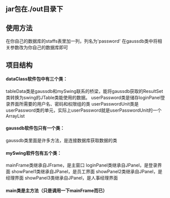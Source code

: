 ## jar包在./out目录下

## 使用方法
在你自己的数据库的staffs表里加一列，列名为'password'
在gaussdb类中将相关参数改为你自己的数据库即可


## 项目结构
 
#### dataClass软件包中有三个类：
tableData类是gaussdb和mySwing联系的桥梁，能将gaussdb获取的ResultSet类转换为swing的JTable类能使用的数据。
userPassword类是储存loginPanel登录界面所需要的用户名、密码和权限组的类
userPasswordUnit类是userPassword类的单元，实际上userPassword就是userPasswordUnit的一个ArrayList

#### gaussdb软件包只有一个类：
gaussdb类里面是许多方法，是连接数据库获取数据的类


#### mySwing软件包有五个类：
mainFrame类继承自JFrame，是主窗口
loginPanel类继承自JPanel，是登录界面
showPanel1类继承自JPanel，是员工界面
showPanel2类继承自JPanel，是经理界面
showPanel3类继承自JPanel，是人事经理界面

#### main类是主方法（只是调用一下mainFrame而已）
